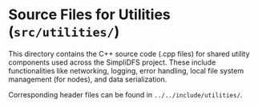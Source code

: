 # Source Files for Utilities (`src/utilities/`)

This directory contains the C++ source code (.cpp files) for shared utility components used across the SimpliDFS project. These include functionalities like networking, logging, error handling, local file system management (for nodes), and data serialization.

Corresponding header files can be found in `../../include/utilities/`.
